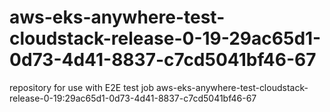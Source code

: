 # aws-eks-anywhere-test-cloudstack-release-0-19-29ac65d1-0d73-4d41-8837-c7cd5041bf46-67
repository for use with E2E test job aws-eks-anywhere-test-cloudstack-release-0-19:29ac65d1-0d73-4d41-8837-c7cd5041bf46-67
